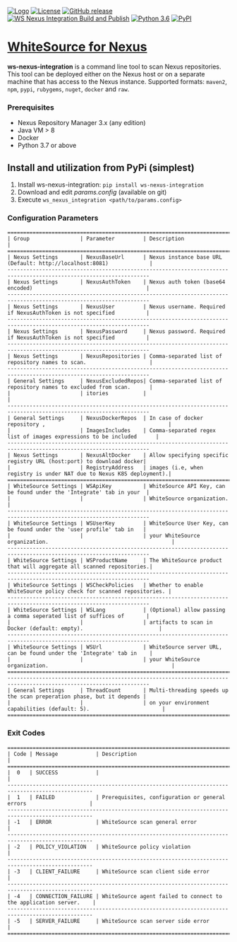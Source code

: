 [![Logo](https://whitesource-resources.s3.amazonaws.com/ws-sig-images/Whitesource_Logo_178x44.png)](https://www.whitesourcesoftware.com/)
[![License](https://img.shields.io/badge/License-Apache%202.0-yellowgreen.svg)](https://opensource.org/licenses/Apache-2.0)
[![GitHub release](https://img.shields.io/github/v/release/whitesource-ps/whitesource-nexus-integration)](https://github.com/whitesource-ps/whitesource-nexus-integration/releases/latest)
[![WS Nexus Integration Build and Publish](https://github.com/whitesource-ps/whitesource-nexus-integration/actions/workflows/ci.yml/badge.svg)](https://github.com/whitesource-ps/whitesource-nexus-integration/actions/workflows/ci.yml)
[![Python 3.6](https://upload.wikimedia.org/wikipedia/commons/thumb/8/8c/Blue_Python_3.6%2B_Shield_Badge.svg/86px-Blue_Python_3.6%2B_Shield_Badge.svg.png)](https://www.python.org/downloads/release/python-360/)
[![PyPI](https://img.shields.io/pypi/v/ws-nexus-integration?style=plastic)](https://pypi.org/project/ws-nexus-integration/)

# [WhiteSource for Nexus](https://github.com/whitesource-ps/ws-nexus-integration)
**ws-nexus-integration** is a command line tool to scan Nexus repositories.  
This tool can be deployed either on the Nexus host or on a separate machine that has access to the Nexus instance.
Supported formats: `maven2`, `npm`, `pypi`, `rubygems`, `nuget`, `docker` and `raw`.

### Prerequisites
- Nexus Repository Manager 3.x (any edition)
- Java VM > 8
- Docker
- Python 3.7 or above

## Install and utilization from PyPi (simplest)
1. Install ws-nexus-integration: `pip install ws-nexus-integration`
2. Download and edit _params.config_ (available on git)
3. Execute `ws_nexus_integration <path/to/params.config>`

### Configuration Parameters
```
===================================================================================================================
| Group                | Parameter         | Description                                                          |
===================================================================================================================
| Nexus Settings       | NexusBaseUrl      | Nexus instance base URL (Default: http://localhost:8081)             |
-------------------------------------------------------------------------------------------------------------------
| Nexus Settings       | NexusAuthToken    | Nexus auth token (base64 encoded)                                    |
-------------------------------------------------------------------------------------------------------------------
| Nexus Settings       | NexusUser         | Nexus username. Required if NexusAuthToken is not specified          |
-------------------------------------------------------------------------------------------------------------------
| Nexus Settings       | NexusPassword     | Nexus password. Required if NexusAuthToken is not specified          |
-------------------------------------------------------------------------------------------------------------------
| Nexus Settings       | NexusRepositories | Comma-separated list of repository names to scan.                    |
-------------------------------------------------------------------------------------------------------------------
| General Settings     | NexusExcludedRepos| Comma-separated list of repository names to excluded from scan.      |
|                      | itories           |                                                                      |
-------------------------------------------------------------------------------------------------------------------
| General Settings     | NexusDockerRepos  | In case of docker repository ,                                       |
|                      | ImagesIncludes    | Comma-separated regex list of images expressions to be included      |
-------------------------------------------------------------------------------------------------------------------
| Nexus Settings       | NexusAltDocker    | Allow specifying specific registry URL (host:port) to download docker|
|                      | RegistryAddress   | images (i.e, when registry is under NAT due to Nexus K8S deployment).|
===================================================================================================================
| WhiteSource Settings | WSApiKey          | WhiteSource API Key, can be found under the 'Integrate' tab in your  |
|                      |                   | WhiteSource organization.                                            |
-------------------------------------------------------------------------------------------------------------------
| WhiteSource Settings | WSUserKey         | WhiteSource User Key, can be found under the 'user profile' tab in   |
|                      |                   | your WhiteSource organization.                                       |
-------------------------------------------------------------------------------------------------------------------
| WhiteSource Settings | WSProductName     | The WhiteSource product that will aggregate all scanned repositories.|
-------------------------------------------------------------------------------------------------------------------
| WhiteSource Settings | WSCheckPolicies   | Whether to enable WhiteSource policy check for scanned repositories. |
-------------------------------------------------------------------------------------------------------------------
| WhiteSource Settings | WSLang            | (Optional) allow passing a comma seperated list of suffices of       |
|                      |                   | artifacts to scan in Docker (default: empty).                        |
-------------------------------------------------------------------------------------------------------------------
| WhiteSource Settings | WSUrl             | WhiteSource server URL, can be found under the 'Integrate' tab in    |
|                      |                   | your WhiteSource organization.                                       |
===================================================================================================================
-------------------------------------------------------------------------------------------------------------------
| General Settings     | ThreadCount       | Multi-threading speeds up the scan preperation phase, but it depends |
|                      |                   | on your environment capabilities (default: 5).                       |
===================================================================================================================
```

### Exit Codes
```
=================================================================================================
| Code | Message            | Description                                                       |
=================================================================================================
|  0   | SUCCESS            |                                                                   |
-------------------------------------------------------------------------------------------------
|  1   | FAILED             | Prerequisites, configuration or general errors                    |
-------------------------------------------------------------------------------------------------
| -1   | ERROR              | WhiteSource scan general error                                    |
-------------------------------------------------------------------------------------------------
| -2   | POLICY_VIOLATION   | WhiteSource policy violation                                      |
-------------------------------------------------------------------------------------------------
| -3   | CLIENT_FAILURE     | WhiteSource scan client side error                                |
-------------------------------------------------------------------------------------------------
| -4   | CONNECTION_FAILURE | WhiteSource agent failed to connect to the application server.    |
-------------------------------------------------------------------------------------------------
| -5   | SERVER_FAILURE     | WhiteSource scan server side error                                |
=================================================================================================
```
